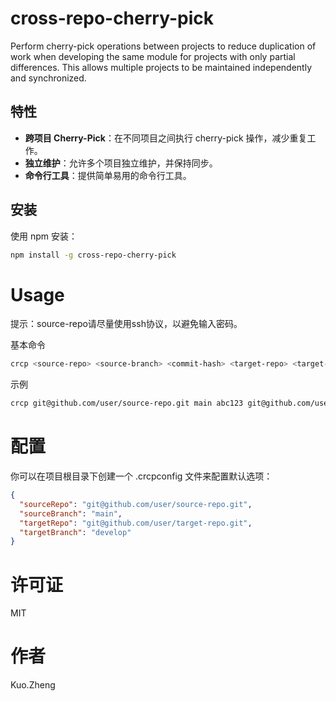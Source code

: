 # cross-repo-cherry-pick

Perform cherry-pick operations between projects to reduce duplication of work when developing the same module for projects with only partial differences. This allows multiple projects to be maintained independently and synchronized.

## 特性

- **跨项目 Cherry-Pick**：在不同项目之间执行 cherry-pick 操作，减少重复工作。
- **独立维护**：允许多个项目独立维护，并保持同步。
- **命令行工具**：提供简单易用的命令行工具。

## 安装

使用 npm 安装：

```bash
npm install -g cross-repo-cherry-pick
```

# Usage

提示：source-repo请尽量使用ssh协议，以避免输入密码。

基本命令

```bash
crcp <source-repo> <source-branch> <commit-hash> <target-repo> <target-branch>
```

示例

```bash
crcp git@github.com/user/source-repo.git main abc123 git@github.com/user/target-repo.git develop
```

# 配置

你可以在项目根目录下创建一个 .crcpconfig 文件来配置默认选项：
  
```json
{
  "sourceRepo": "git@github.com/user/source-repo.git",
  "sourceBranch": "main",
  "targetRepo": "git@github.com/user/target-repo.git",
  "targetBranch": "develop"
}
```

# 许可证

MIT

# 作者

Kuo.Zheng

